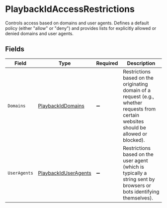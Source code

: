 # PlaybackIdAccessRestrictions

Controls access based on domains and user agents. Defines a default policy (either "allow" or "deny") and provides lists for explicitly allowed or denied domains and user agents.


## Fields

| Field                                                                                                                                  | Type                                                                                                                                   | Required                                                                                                                               | Description                                                                                                                            |
| -------------------------------------------------------------------------------------------------------------------------------------- | -------------------------------------------------------------------------------------------------------------------------------------- | -------------------------------------------------------------------------------------------------------------------------------------- | -------------------------------------------------------------------------------------------------------------------------------------- |
| `Domains`                                                                                                                              | [PlaybackIdDomains](../../Models/Components/PlaybackIdDomains.md)                                                                      | :heavy_minus_sign:                                                                                                                     | Restrictions based on the originating domain of a request (e.g., whether requests from certain websites should be allowed or blocked). |
| `UserAgents`                                                                                                                           | [PlaybackIdUserAgents](../../Models/Components/PlaybackIdUserAgents.md)                                                                | :heavy_minus_sign:                                                                                                                     | Restrictions based on the user agent (which is typically a string sent by browsers or bots identifying themselves).                    |